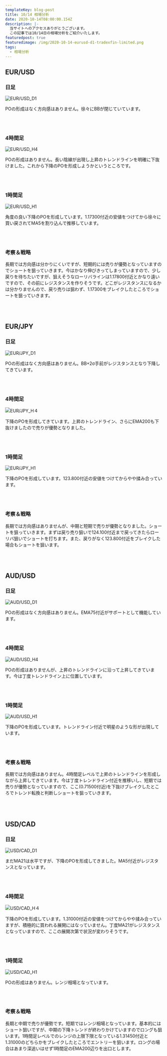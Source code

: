 ```yaml
---
templateKey: blog-post
title: 10/14 相場分析
date: 2020-10-14T08:00:00.154Z
description: |-
  当サイトへのアクセスありがとうございます。
  この記事では10/14日の相場分析をご紹介いたします。
featuredpost: true
featuredimage: /img/2020-10-14-eurusd-d1-tradexfin-limited.png
tags:
  - 相場分析
---
```

## EUR/USD

### 日足

![EUR/USD_D1](/img/2020-10-14-eurusd-d1-tradexfin-limited.png)

POの形成はなく方向感はありません。徐々にBBが閉じていています。

<br/>
<br/>

### 4時間足

![EUR/USD_H4](/img/2020-10-14-eurusd-h4-tradexfin-limited.png)

POの形成はありません。長い陰線が出現し上昇のトレンドラインを明確に下抜けました。これから下降のPOを形成しようかというところです。

<br/>
<br/>

### 1時間足

![EUR/USD_H1](/img/2020-10-14-eurusd-h1-tradexfin-limited.png)

角度の良い下降のPOを形成しています。1.17300付近の安値をつけてから徐々に買い戻されてMA5を割り込んで推移しています。

<br/>
<br/>

### 考察＆戦略

長期では方向感は分かりにくいですが、短期的には売りが優勢となっていますのでショートを狙っていきます。今はかなり伸びきってしまっていますので、少し戻りを待ちたいですが、狙えそうなローリバラインは1.17800付近とかなり遠いですので、その前にレジスタンスを作りそうです。どこがレジスタンスになるかは分かりませんので、戻り売りは狙わず、1.17300をブレイクしたところでショートを狙っていきます。

<br/>
<br/>

## EUR/JPY

### 日足

![EUR/JPY_D1](/img/2020-10-14-eurjpy-d1-tradexfin-limited.png)

POの形成はなく方向感はありません。BB+2σ手前がレジスタンスとなり下降してきています。

<br/>
<br/>

### 4時間足

![EUR/JPY_H４](/img/2020-10-14-eurjpy-h4-tradexfin-limited.png)

下降のPOを形成してきています。上昇のトレンドライン、さらにEMA200も下抜けましたので売りが優勢となりました。

<br/>
<br/>

### 1時間足

![EUR/JPY_H1](/img/2020-10-14-eurjpy-h1-tradexfin-limited.png)

下降のPOを形成しています。123.800付近の安値をつけてからやや揉み合っています。

<br/>
<br/>

### 考察＆戦略

長期では方向感はありませんが、中期と短期で売りが優勢となりました。ショートを狙っていきます。まずは戻り売り狙いで124.100付近まで戻ってきたらローリバ狙いでショートを打ちます。また、戻りがなく123.800付近をブレイクした場合もショートを狙います。

<br/>
<br/>

## AUD/USD

### 日足

![AUD/USD_D1](/img/2020-10-14-audusd-d1-tradexfin-limited.png)

POの形成はなく方向感はありません。EMA75付近がサポートとして機能しています。

<br/>
<br/>

### 4時間足

![AUD/USD_H4](/img/2020-10-14-audusd-h4-tradexfin-limited.png)

POの形成はありませんが、上昇のトレンドラインに沿って上昇してきています。今は丁度トレンドライン上に位置しています。

<br/>
<br/>

### 1時間足

![AUD/USD_H1](/img/2020-10-14-audusd-h1-tradexfin-limited.png)

下降のPOを形成しています。トレンドライン付近で明星のような形が出現しています。

<br/>
<br/>

### 考察＆戦略

長期では方向感はありません。4時間足レベルで上昇のトレンドラインを形成しながら上昇してきています。今は丁度トレンドライン付近を推移いし、短期では売りが優勢となっていますので、ここ(0.71500付近)を下抜けブレイクしたところでトレンド転換と判断しショートを狙っていきます。

<br/>
<br/>

## USD/CAD

### 日足

![USD/CAD_D1](/img/2020-10-14-usdcad-d1-tradexfin-limited.png)

まだMA21は水平ですが、下降のPOを形成してきました。MA5付近がレジスタンスとなっています。

<br/>
<br/>

### 4時間足

![USD/CAD_H４](/img/2020-10-14-usdcad-h4-tradexfin-limited.png)

下降のPOを形成しています。1.31000付近の安値をつけてからやや揉み合っていますが、積極的に買われる展開にはなっていません。丁度MA21がレジスタンスとなっていますので、ここの展開次第で状況が変わりそうです。

<br/>
<br/>

### 1時間足

![USD/CAD_H1](/img/2020-10-14-usdcad-h1-tradexfin-limited.png)

POの形成はありません。レンジ相場となっています。

<br/>
<br/>

### 考察＆戦略

長期と中期で売りが優勢です。短期ではレンジ相場となっています。基本的にはショート狙いですが、中期の下降トレンドが終わりかけていますのでロングも狙います。1時間足レベルでのレンジの上限下限となっている1.31450付近と1.31000のどちらかをブレイクしたところでエントリーを狙います。ロングの場合はあまり深追いはせず1時間足のEMA200辺りを出口とします。
